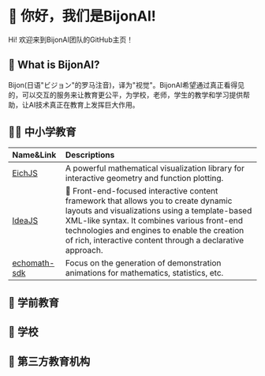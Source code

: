 # 👋 你好，我们是BijonAI!

Hi! 欢迎来到BijonAI团队的GitHub主页！

## 🤔 What is BijonAI?

Bijon(日语"ビジョン"的罗马注音)，译为"视觉"。BijonAI希望通过真正看得见的，可以交互的服务来让教育更公平，为学校，老师，学生的教学和学习提供帮助，让AI技术真正在教育上发挥巨大作用。

## 🧑‍🎓 中小学教育
| Name&Link     | Descriptions                                                                                                                                                                                               |
| :------------ | :-------------------------------------------------------------------------------------------------------------------------------------------------------------------------------------------------------- |
| [EichJS](https://github.com/Bug-Duck/eich)        | A powerful mathematical visualization library for interactive geometry and function plotting.                                                                                                              |
| [IdeaJS](https://github.com/Bug-Duck/ideajs)        | 🧩 Front-end-focused interactive content framework that allows you to create dynamic layouts and visualizations using a template-based XML-like syntax. It combines various front-end technologies and engines to enable the creation of rich, interactive content through a declarative approach. |
| [echomath-sdk](https://github.com/BijonAI/echomath-sdk) | Focus on the generation of demonstration animations for mathematics, statistics, etc.                                                                                                                  |
## 👦 学前教育
## 🏫 学校
## 🏢 第三方教育机构
